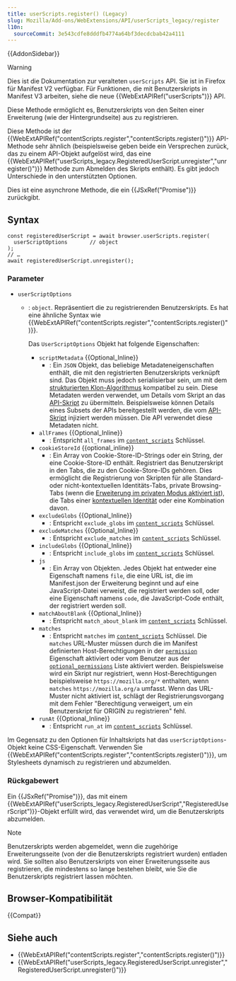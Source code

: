 ```yaml
---
title: userScripts.register() (Legacy)
slug: Mozilla/Add-ons/WebExtensions/API/userScripts_legacy/register
l10n:
  sourceCommit: 3e543cdfe8dddfb4774a64bf3decdcbab42a4111
---
```


{{AddonSidebar}}

> [!WARNING]
> Dies ist die Dokumentation zur veralteten `userScripts` API. Sie ist in Firefox für Manifest V2 verfügbar. Für Funktionen, die mit Benutzerskripts in Manifest V3 arbeiten, siehe die neue {{WebExtAPIRef("userScripts")}} API.

Diese Methode ermöglicht es, Benutzerskripts von den Seiten einer Erweiterung (wie der Hintergrundseite) aus zu registrieren.

Diese Methode ist der {{WebExtAPIRef("contentScripts.register","contentScripts.register()")}} API-Methode sehr ähnlich (beispielsweise geben beide ein Versprechen zurück, das zu einem API-Objekt aufgelöst wird, das eine {{WebExtAPIRef("userScripts_legacy.RegisteredUserScript.unregister","unregister()")}} Methode zum Abmelden des Skripts enthält). Es gibt jedoch Unterschiede in den unterstützten Optionen.

Dies ist eine asynchrone Methode, die ein {{JSxRef("Promise")}} zurückgibt.

## Syntax

```js-nolint
const registeredUserScript = await browser.userScripts.register(
  userScriptOptions       // object
);
// …
await registeredUserScript.unregister();
```

### Parameter

- `userScriptOptions`

  - : `object`. Repräsentiert die zu registrierenden Benutzerskripts. Es hat eine ähnliche Syntax wie {{WebExtAPIRef("contentScripts.register","contentScripts.register()")}}.

    Das `UserScriptOptions` Objekt hat folgende Eigenschaften:

    - `scriptMetadata` {{Optional_Inline}}
      - : Ein `JSON` Objekt, das beliebige Metadateneigenschaften enthält, die mit den registrierten Benutzerskripts verknüpft sind. Das Objekt muss jedoch serialisierbar sein, um mit dem [strukturierten Klon-Algorithmus](/de/docs/Web/API/Web_Workers_API/Structured_clone_algorithm) kompatibel zu sein. Diese Metadaten werden verwendet, um Details vom Skript an das [API-Skript](/de/docs/Mozilla/Add-ons/WebExtensions/manifest.json/user_scripts) zu übermitteln. Beispielsweise können Details eines Subsets der APIs bereitgestellt werden, die vom [API-Skript](/de/docs/Mozilla/Add-ons/WebExtensions/manifest.json/user_scripts) injiziert werden müssen. Die API verwendet diese Metadaten nicht.
    - `allFrames` {{Optional_Inline}}
      - : Entspricht `all_frames` im [`content_scripts`](/de/docs/Mozilla/Add-ons/WebExtensions/manifest.json/content_scripts) Schlüssel.
    - `cookieStoreId` {{optional_inline}}
      - : Ein Array von Cookie-Store-ID-Strings oder ein String, der eine Cookie-Store-ID enthält. Registriert das Benutzerskript in den Tabs, die zu den Cookie-Store-IDs gehören. Dies ermöglicht die Registrierung von Skripten für alle Standard- oder nicht-kontextuellen Identitäts-Tabs, private Browsing-Tabs (wenn die [Erweiterung im privaten Modus aktiviert ist](https://support.mozilla.org/de/kb/Erweiterungen-im-privaten-Browsing)), die Tabs einer [kontextuellen Identität](/de/docs/Mozilla/Add-ons/WebExtensions/Work_with_contextual_identities) oder eine Kombination davon.
    - `excludeGlobs` {{Optional_Inline}}
      - : Entspricht `exclude_globs` im [`content_scripts`](/de/docs/Mozilla/Add-ons/WebExtensions/manifest.json/content_scripts) Schlüssel.
    - `excludeMatches` {{Optional_Inline}}
      - : Entspricht `exclude_matches` im [`content_scripts`](/de/docs/Mozilla/Add-ons/WebExtensions/manifest.json/content_scripts) Schlüssel.
    - `includeGlobs` {{Optional_Inline}}
      - : Entspricht `include_globs` im [`content_scripts`](/de/docs/Mozilla/Add-ons/WebExtensions/manifest.json/content_scripts) Schlüssel.
    - `js`
      - : Ein Array von Objekten. Jedes Objekt hat entweder eine Eigenschaft namens `file`, die eine URL ist, die im Manifest.json der Erweiterung beginnt und auf eine JavaScript-Datei verweist, die registriert werden soll, oder eine Eigenschaft namens `code`, die JavaScript-Code enthält, der registriert werden soll.
    - `matchAboutBlank` {{Optional_Inline}}
      - : Entspricht `match_about_blank` im [`content_scripts`](/de/docs/Mozilla/Add-ons/WebExtensions/manifest.json/content_scripts) Schlüssel.
    - `matches`
      - : Entspricht `matches` im [`content_scripts`](/de/docs/Mozilla/Add-ons/WebExtensions/manifest.json/content_scripts) Schlüssel.
        Die `matches` URL-Muster müssen durch die im Manifest definierten Host-Berechtigungen in der [`permission`](/de/docs/Mozilla/Add-ons/WebExtensions/manifest.json/permissions) Eigenschaft aktiviert oder vom Benutzer aus der [`optional_permissions`](/de/docs/Mozilla/Add-ons/WebExtensions/manifest.json/optional_permissions) Liste aktiviert werden. Beispielsweise wird ein Skript nur registriert, wenn Host-Berechtigungen beispielsweise `https://mozilla.org/*` enthalten, wenn `matches` `https://mozilla.org/a` umfasst. Wenn das URL-Muster nicht aktiviert ist, schlägt der Registrierungsvorgang mit dem Fehler "Berechtigung verweigert, um ein Benutzerskript für ORIGIN zu registrieren" fehl.
    - `runAt` {{Optional_Inline}}
      - : Entspricht `run_at` im [`content_scripts`](/de/docs/Mozilla/Add-ons/WebExtensions/manifest.json/content_scripts) Schlüssel.

Im Gegensatz zu den Optionen für Inhaltskripts hat das `userScriptOptions`-Objekt keine CSS-Eigenschaft. Verwenden Sie {{WebExtAPIRef("contentScripts.register","contentScripts.register()")}}, um Stylesheets dynamisch zu registrieren und abzumelden.

### Rückgabewert

Ein {{JSxRef("Promise")}}, das mit einem {{WebExtAPIRef("userScripts_legacy.RegisteredUserScript","RegisteredUserScript")}}-Objekt erfüllt wird, das verwendet wird, um die Benutzerskripts abzumelden.

> [!NOTE]
> Benutzerskripts werden abgemeldet, wenn die zugehörige Erweiterungsseite (von der die Benutzerskripts registriert wurden) entladen wird. Sie sollten also Benutzerskripts von einer Erweiterungsseite aus registrieren, die mindestens so lange bestehen bleibt, wie Sie die Benutzerskripts registriert lassen möchten.

## Browser-Kompatibilität

{{Compat}}

## Siehe auch

- {{WebExtAPIRef("contentScripts.register","contentScripts.register()")}}
- {{WebExtAPIRef("userScripts_legacy.RegisteredUserScript.unregister","RegisteredUserScript.unregister()")}}
